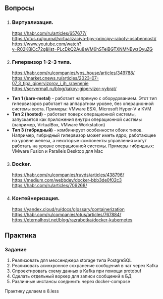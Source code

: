 ## Вопросы
1. ### Виртуализация.
   https://habr.com/ru/articles/657677/  
   https://otus.ru/journal/virtualizaciya-tipy-principy-raboty-osobennosti/
   https://www.youtube.com/watch?v=R02KBiCc72g&list=PLcDkQ2Au8aVM6hSTeiBGTXNMNBwzQyuZG
3. ### Гипервизор 1-2-3 типа.
   https://habr.com/ru/companies/vps_house/articles/349788/   
   https://market.cnews.ru/articles/2023-07-07_3_tipa_gipervizorov_i_ih_sravnenie   
   https://servermall.ru/blog/kakoy-gipervizor-vybrat/    
* **Тип 1 (bare-metal)** - работает напрямую с оборудованием. Этот тип гипервизоров работает на аппаратном уровне, без операционной системы хоста. Примеры: VMware ESXi, Microsoft Hyper-V и KVM
* **Тип 2 (hosted)** - работает поверх операционной системы, запускается как приложения внутри операционной системы (например, VirtualBox, VMware Workstation)
* **Тип 3 (гибридный)** - комбинирует особенности обоих типов. Например, гибридный гипервизор может иметь ядро, работающее на уровне железа, а некоторые компоненты управления могут работать на уровне операционной системы. Примеры гибридных: VMware Fusion и Parallels Desktop для Mac
3. ### Docker.
   https://habr.com/ru/companies/ruvds/articles/438796/  
   https://medium.com/webbdev/docker-bbb3de0f02c3
   https://habr.com/ru/articles/709268/
4. ### Контейнеризация.
   https://yandex.cloud/ru/docs/glossary/containerization    
   https://habr.com/ru/companies/otus/articles/767884/    
   https://eternalhost.net/blog/razrabotka/docker-kubernetes     


## Практика
### Задание
1. Реализовать для мессенджера storage типа PostgreSQL
2. Реализовать асинхронное сохранение сообщений в чат через Kafka
3. Спроектировать схему данных в Kafka при помощи protobuf
4. Сделать отдельный воркер для записи сообщений в БД
5. Различные инстансы соединить через docker-compose

Практику делаем в 8.less
